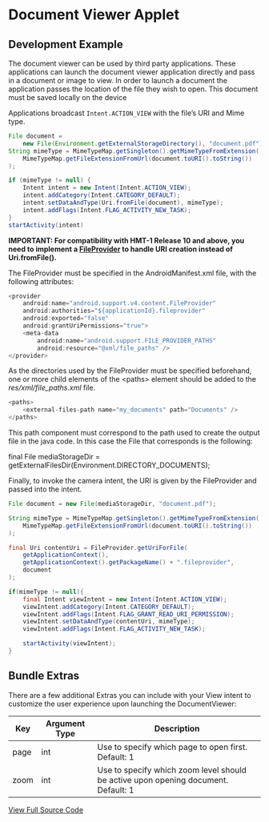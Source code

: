 # Document Viewer Applet

## Development Example

The document viewer can be used by third party applications. These applications can launch the document viewer application directly and pass in a document or image to view. In order to launch a document the application passes the location of the file they wish to open. This document must be saved locally on the device

Applications broadcast `Intent.ACTION_VIEW` with the file’s URI and Mime type.

```java
File document = 
    new File(Environment.getExternalStorageDirectory(), "document.pdf"); 
String mimeType = MimeTypeMap.getSingleton().getMimeTypeFromExtension( 
    MimeTypeMap.getFileExtensionFromUrl(document.toURI().toString())
); 

if (mimeType != null) { 
    Intent intent = new Intent(Intent.ACTION_VIEW); 
    intent.addCategory(Intent.CATEGORY_DEFAULT); 
    intent.setDataAndType(Uri.fromFile(document), mimeType); 
    intent.addFlags(Intent.FLAG_ACTIVITY_NEW_TASK); 
}
startActivity(intent)
```

__IMPORTANT: For compatibility with HMT-1 Release 10 and above, you need to implement a [FileProvider](https://developer.android.com/reference/android/support/v4/content/FileProvider) to handle URI creation instead of Uri.fromFile().__

The FileProvider must be specified in the AndroidManifest.xml file, with the following attributes:

```java
<provider
    android:name="android.support.v4.content.FileProvider"
    android:authorities="${applicationId}.fileprovider"
    android:exported="false"
    android:grantUriPermissions="true">
    <meta-data
        android:name="android.support.FILE_PROVIDER_PATHS"
        android:resource="@xml/file_paths" />
</provider>
```

As the directories used by the FileProvider must be specified beforehand, one or more child elements of the \<paths\> element should be added to the *res/xml/file_paths.xml* file.

```java
<paths>
    <external-files-path name="my_documents" path="Documents" /> 
</paths>
```

This path component must correspond to the path used to create the output file in the java code. In this case the File that corresponds is the following:

final File mediaStorageDir = getExternalFilesDir(Environment.DIRECTORY_DOCUMENTS);

Finally, to invoke the camera intent, the URI is given by the FileProvider and passed into the intent.

```java
File document = new File(mediaStorageDir, "document.pdf");

String mimeType = MimeTypeMap.getSingleton().getMimeTypeFromExtension(
    MimeTypeMap.getFileExtensionFromUrl(document.toURI().toString())
); 

final Uri contentUri = FileProvider.getUriForFile(
    getApplicationContext(),
    getApplicationContext().getPackageName() + ".fileprovider",
    document
);

if(mimeType != null){
    final Intent viewIntent = new Intent(Intent.ACTION_VIEW); 
    viewIntent.addCategory(Intent.CATEGORY_DEFAULT);
    viewIntent.addFlags(Intent.FLAG_GRANT_READ_URI_PERMISSION);
    viewIntent.setDataAndType(contentUri, mimeType); 
    viewIntent.addFlags(Intent.FLAG_ACTIVITY_NEW_TASK);

    startActivity(viewIntent);
}
```

## Bundle Extras

There are a few additional Extras you can include with your View intent to customize the user experience upon launching the DocumentViewer:

| Key  | Argument Type | Description                                                                        |
|------|---------------|------------------------------------------------------------------------------------|
| page | int           | Use to specify which page to open first. Default: 1                                |
| zoom | int           | Use to specify which zoom level should be active upon opening document. Default: 1 |

[View Full Source Code](https://github.com/realwear/Developer-Examples/blob/master/hmt1developerexamples/src/main/java/com/realwear/hmt1developerexamples/DocumentActivity.java)
